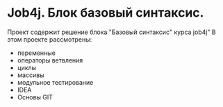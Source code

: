 # Job4j. Блок базовый синтаксис.
Проект содержит решение блока "Базовый синтаксис" курса job4j"
В этом проекте рассмотрены: 
- переменные
- операторы ветвления
- циклы
- массивы
- модульное тестирование
- IDEA
- Основы GIT